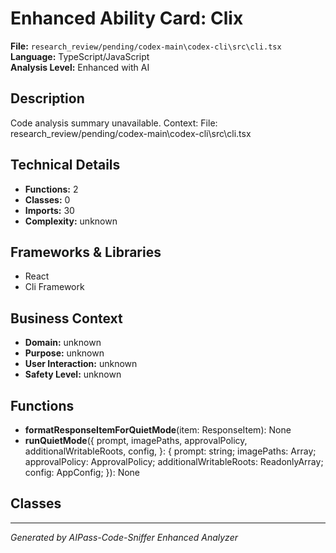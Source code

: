 # Enhanced Ability Card: Clix

**File:** `research_review/pending/codex-main\codex-cli\src\cli.tsx`  
**Language:** TypeScript/JavaScript  
**Analysis Level:** Enhanced with AI

## Description

Code analysis summary unavailable. Context: File: research_review/pending/codex-main\codex-cli\src\cli.tsx

## Technical Details

- **Functions:** 2
- **Classes:** 0
- **Imports:** 30
- **Complexity:** unknown


## Frameworks & Libraries

- React
- Cli Framework



## Business Context

- **Domain:** unknown
- **Purpose:** unknown
- **User Interaction:** unknown
- **Safety Level:** unknown






## Functions

- **formatResponseItemForQuietMode**(item: ResponseItem): None
- **runQuietMode**({
  prompt,
  imagePaths,
  approvalPolicy,
  additionalWritableRoots,
  config,
}: {
  prompt: string;
  imagePaths: Array<string>;
  approvalPolicy: ApprovalPolicy;
  additionalWritableRoots: ReadonlyArray<string>;
  config: AppConfig;
}): None

## Classes



---
*Generated by AIPass-Code-Sniffer Enhanced Analyzer*
